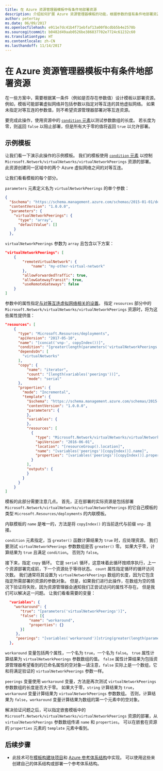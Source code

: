 ```yaml
---
title: 在 Azure 资源管理器模板中有条件地部署资源
description: 介绍如何扩展 Azure 资源管理器模板的功能，根据参数的值有条件地部署资源
author: petertay
ms.date: 06/09/2017
ms.openlocfilehash: e911e7dc41b4f71ebfaf13a00f8cdbb5b4e2578b
ms.sourcegitcommit: b0482d49aab0526be386837702e7724c61232c60
ms.translationtype: HT
ms.contentlocale: zh-CN
ms.lasthandoff: 11/14/2017
---
```

# <a name="conditionally-deploy-a-resource-in-an-azure-resource-manager-template"></a>在 Azure 资源管理器模板中有条件地部署资源

在一些方案中，需要根据某一条件（例如是否存在参数值）设计模板以部署资源。 例如，模板可能部署虚拟网络并包括参数以指定对等互连的其他虚拟网络。 如果未指定对等互连的参数值，则不希望资源管理器部署对等互连资源。

要完成此操作，使用资源中的 [`condition` 元素][azure-resource-manager-condition]以测试参数数组的长度。 若长度为零，则返回 `false` 以阻止部署，但是所有大于零的值将返回 `true` 以允许部署。

## <a name="example-template"></a>示例模板

让我们看一下演示此操作的示例模板。 我们的模板使用 [`condition` 元素][azure-resource-manager-condition] 以控制 `Microsoft.Network/virtualNetworks/virtualNetworkPeerings` 资源的部署。 此资源创建同一区域中的两个 Azure 虚拟网络之间的对等互连。

让我们看看模板的每个部分。

`parameters` 元素定义名为 `virtualNetworkPeerings` 的单个参数： 

```json
{
  "$schema": "https://schema.management.azure.com/schemas/2015-01-01/deploymentTemplate.json#",
  "contentVersion": "1.0.0.0",
  "parameters": {
    "virtualNetworkPeerings": {
      "type": "array",
      "defaultValue": []
    }
  },
```
`virtualNetworkPeerings` 参数为 `array` 且包含以下方案：

```json
"virtualNetworkPeerings": [
    {
        "remoteVirtualNetwork": {
            "name": "my-other-virtual-network"
        },
        "allowForwardedTraffic": true,
        "allowGatewayTransit": true,
        "useRemoteGateways": false
    }
]
```

参数中的属性指定[与对等互连虚拟网络相关的设置][vnet-peering-resource-schema]。 指定 `resources` 部分中的 `Microsoft.Network/virtualNetworks/virtualNetworkPeerings` 资源时，将为这些属性提供值：

```json
"resources": [
    {
      "type": "Microsoft.Resources/deployments",
      "apiVersion": "2017-05-10",
      "name": "[concat('vnp-', copyIndex())]",
      "condition": "[greater(length(parameters('virtualNetworkPeerings')), 0)]",
      "dependsOn": [
        "virtualNetworks"
      ],
      "copy": {
          "name": "iterator",
          "count": "[length(variables('peerings'))]",
          "mode": "serial"
      },
      "properties": {
        "mode": "Incremental",
        "template": {
          "$schema": "https://schema.management.azure.com/schemas/2015-01-01/deploymentTemplate.json#",
          "contentVersion": "1.0.0.0",
          "parameters": {
          },
          "variables": {
          },
          "resources": [
            {
              "type": "Microsoft.Network/virtualNetworks/virtualNetworkPeerings",
              "apiVersion": "2016-06-01",
              "location": "[resourceGroup().location]",
              "name": "[variables('peerings')[copyIndex()].name]",
              "properties": "[variables('peerings')[copyIndex()].properties]"
            }
          ],
          "outputs": {
          }
        }
      }
    }
]
```
模板的此部分需要注意几点。 首先，正在部署的实际资源是包括部署 `Microsoft.Network/virtualNetworks/virtualNetworkPeerings` 的它自己模板的类型 `Microsoft.Resources/deployments` 的内联模板。

内联模板的 `name` 是唯一的，方法是将 `copyIndex()` 的当前迭代与前缀 `vnp-` 连接。 

`condition` 元素指定，当 `greater()` 函数计算结果为 `true` 时，应处理资源。 我们要测试 `virtualNetworkPeerings` 参数数组是否 `greater()` 零。 如果大于零，计算结果为 `true` 且满足 `condition`。 否则为 `false`。

接下来，指定 `copy` 循环。 它是 `serial` 循环，这意味着此循环按顺序执行，上一个资源部署完成前，下一个资源处于等待状态。 `count` 属性指定循环的循环访问次数。 我们通常将其设置为 `virtualNetworkPeerings` 数组的长度，因为它包含指定所需部署的资源的参数对象。 但是，如果我们进行此操作，在数组为空的情况下验证将失败，因为资源管理器会通知我们正尝试访问的属性不存在。 但是我们可以解决这一问题。 让我们看看需要的变量：

```json
  "variables": {
    "workaround": {
       "true": "[parameters('virtualNetworkPeerings')]",
       "false": [{
           "name": "workaround",
           "properties": {}
       }]
     },
     "peerings": "[variables('workaround')[string(greater(length(parameters('virtualNetworkPeerings')), 0))]]"
  },
```

`workaround` 变量包括两个属性，一个名为 `true`，一个名为 `false`。 `true` 属性计算结果为 `virtualNetworkPeerings` 参数数组的值。 `false` 属性计算结果为包括资源管理器希望看到的已命名属性的空对象&mdash;请注意，`false` 实际上是一个数组，它和将满足验证的 `virtualNetworkPeerings` 参数一样。 

`peerings` 变量使用 `workaround` 变量，方法是再次测试 `virtualNetworkPeerings` 参数数组的长度是否大于零。 如果大于零，`string` 计算结果为 `true`，`workaround` 变量计算结果为 `virtualNetworkPeerings` 参数数组。 否则，计算结果为 `false`，`workaround` 变量计算结果为数组的第一个元素中的空对象。

解决验证问题之后，可以指定嵌套模板中的 `Microsoft.Network/virtualNetworks/virtualNetworkPeerings` 资源的部署，从 `virtualNetworkPeerings` 参数数组传递 `name` 和 `properties`。 可以在嵌套在资源的 `properties` 元素的 `template` 元素中看到。

## <a name="next-steps"></a>后续步骤

* 此技术可在[模板构建块项目](https://github.com/mspnp/template-building-blocks)和 [Azure 参考体系结构](/azure/architecture/reference-architectures/)中实现。 可以使用这些来创建自己的体系结构或部署一个参考体系结构。

<!-- links -->
[azure-resource-manager-condition]: /azure/azure-resource-manager/resource-group-authoring-templates#resources
[azure-resource-manager-variable]: /azure/azure-resource-manager/resource-group-authoring-templates#variables
[vnet-peering-resource-schema]: /azure/templates/microsoft.network/virtualnetworks/virtualnetworkpeerings